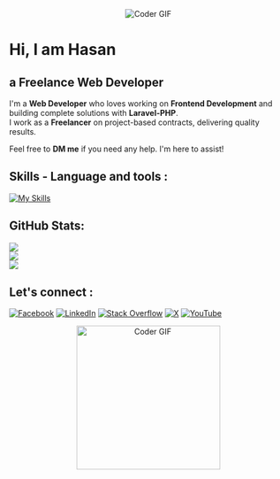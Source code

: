 <!-- ANIMATION     -->
<div align="center">
<img alt="Coder GIF" width="auto" src="https://github.com/user-attachments/assets/7b5eb51b-9a79-4add-8f5e-8194ba869409" />
</div>

# Hi, I am Hasan 

## a Freelance Web Developer
I'm a **Web Developer** who loves working on **Frontend Development** and building complete solutions with **Laravel-PHP**. <br>
I work as a **Freelancer** on project-based contracts, delivering quality results.<br>

Feel free to **DM me** if you need any help. I'm here to assist!

## Skills - Language and tools :

[![My Skills](https://skillicons.dev/icons?i=laravel,vue,react,nextjs,jquery,tailwindcss,bootstrap,scss,mui,zustand,mysql,sqlite,ts,js,php,css,html,vite,vitest,npm,yarn,postman,git,github,vscode,netlify,vercel,powershell,figma)](https://skillicons.dev)
</br>
</div>

##  GitHub Stats:
![](https://github-readme-stats.vercel.app/api?username=ahmod001&theme=default_repocard&hide_border=false&include_all_commits=false&count_private=true)<br/>
![](https://github-readme-streak-stats.herokuapp.com/?user=ahmod001&theme=default_repocard&hide_border=false)<br/>
![](https://github-readme-stats.vercel.app/api/top-langs/?username=ahmod001&theme=default_repocard&hide_border=false&include_all_commits=false&count_private=true&layout=compact)


## Let's connect :
[![Facebook](https://img.shields.io/badge/Facebook-%231877F2.svg?logo=Facebook&logoColor=white)](https://facebook.com/freelanceDeveloperHasan) [![LinkedIn](https://img.shields.io/badge/LinkedIn-%230077B5.svg?logo=linkedin&logoColor=white)](https://linkedin.com/in/ahmod-hasan) [![Stack Overflow](https://img.shields.io/badge/-Stackoverflow-FE7A16?logo=stack-overflow&logoColor=white)](https://stackoverflow.com/users/ahmod-hasan) [![X](https://img.shields.io/badge/X-black.svg?logo=X&logoColor=white)](https://x.com/ahmod__hasan) [![YouTube](https://img.shields.io/badge/YouTube-%23FF0000.svg?logo=YouTube&logoColor=white)](https://youtube.com/@ahmod-hasan) 




<div align="center">
<img alt="Coder GIF" height=260  src="https://user-images.githubusercontent.com/74038190/212284136-03988914-d899-44b4-b1d9-4eeccf656e44.gif" />
</div>
